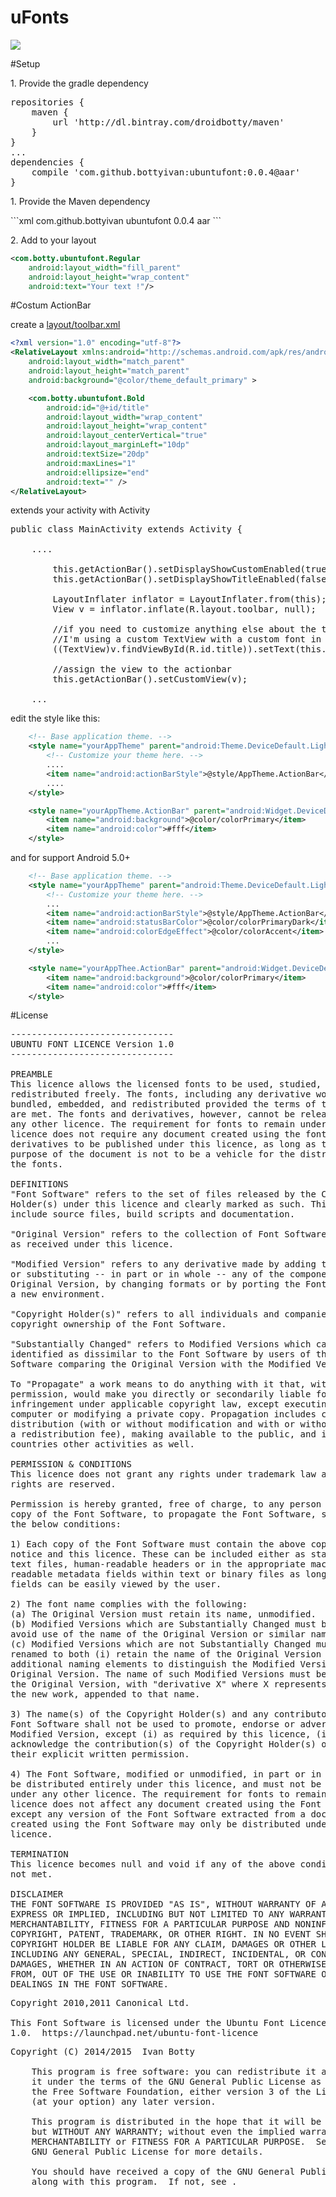 # uFonts
<img src="https://raw.githubusercontent.com/BottyIvan/uFonts/master/app/screen/BANNER.png">

#Setup
<p>1. Provide the gradle dependency</p>
<pre>
repositories {
    maven {
        url 'http://dl.bintray.com/droidbotty/maven'
    }
}
...
dependencies {
    compile 'com.github.bottyivan:ubuntufont:0.0.4@aar'
}
</pre>

<p>1. Provide the Maven dependency</p>
```xml
<dependency>
    <groupId>com.github.bottyivan</groupId>
        <artifactId>ubuntufont</artifactId>
            <version>0.0.4</version>
                <type>aar</type>
</dependency>
```    
<p>2. Add to your layout</p>

```xml
<com.botty.ubuntufont.Regular
    android:layout_width="fill_parent"
    android:layout_height="wrap_content"
    android:text="Your text !"/>
```    
#Costum ActionBar

create a <a href="https://github.com/BottyIvan/uFonts/blob/master/app/src/main/res/layout/toolbar.xml">layout/toolbar.xml</a> 

```xml
<?xml version="1.0" encoding="utf-8"?>
<RelativeLayout xmlns:android="http://schemas.android.com/apk/res/android"
    android:layout_width="match_parent"
    android:layout_height="match_parent"
    android:background="@color/theme_default_primary" >

    <com.botty.ubuntufont.Bold
        android:id="@+id/title"
        android:layout_width="wrap_content"
        android:layout_height="wrap_content"
        android:layout_centerVertical="true"
        android:layout_marginLeft="10dp"
        android:textSize="20dp"
        android:maxLines="1"
        android:ellipsize="end"
        android:text="" />
</RelativeLayout>
```
extends your activity with Activity

<pre>
public class MainActivity extends Activity {
    
    ....

        this.getActionBar().setDisplayShowCustomEnabled(true);
        this.getActionBar().setDisplayShowTitleEnabled(false);

        LayoutInflater inflator = LayoutInflater.from(this);
        View v = inflator.inflate(R.layout.toolbar, null);

        //if you need to customize anything else about the text, do it here.
        //I'm using a custom TextView with a custom font in my layout xml so all I need to do is set title
        ((TextView)v.findViewById(R.id.title)).setText(this.getTitle());

        //assign the view to the actionbar
        this.getActionBar().setCustomView(v);

    ...
</pre>

edit the style like this:

```xml
    <!-- Base application theme. -->
    <style name="yourAppTheme" parent="android:Theme.DeviceDefault.Light.DarkActionBar">
        <!-- Customize your theme here. -->
        ....
        <item name="android:actionBarStyle">@style/AppTheme.ActionBar</item>
        ....
    </style>

    <style name="yourAppTheme.ActionBar" parent="android:Widget.DeviceDefault.ActionBar.Solid">
        <item name="android:background">@color/colorPrimary</item>
        <item name="android:color">#fff</item>
    </style>
```    
and for support Android 5.0+
```xml
    <!-- Base application theme. -->
    <style name="yourAppTheme" parent="android:Theme.DeviceDefault.Light.DarkActionBar">
        <!-- Customize your theme here. -->
        ...
        <item name="android:actionBarStyle">@style/AppTheme.ActionBar</item>
        <item name="android:statusBarColor">@color/colorPrimaryDark</item>
        <item name="android:colorEdgeEffect">@color/colorAccent</item>
        ...
    </style>

    <style name="yourAppThee.ActionBar" parent="android:Widget.DeviceDefault.ActionBar.Solid">
        <item name="android:background">@color/colorPrimary</item>
        <item name="android:color">#fff</item>
    </style>
```    
#License

<pre>
-------------------------------
UBUNTU FONT LICENCE Version 1.0
-------------------------------

PREAMBLE
This licence allows the licensed fonts to be used, studied, modified and
redistributed freely. The fonts, including any derivative works, can be
bundled, embedded, and redistributed provided the terms of this licence
are met. The fonts and derivatives, however, cannot be released under
any other licence. The requirement for fonts to remain under this
licence does not require any document created using the fonts or their
derivatives to be published under this licence, as long as the primary
purpose of the document is not to be a vehicle for the distribution of
the fonts.

DEFINITIONS
"Font Software" refers to the set of files released by the Copyright
Holder(s) under this licence and clearly marked as such. This may
include source files, build scripts and documentation.

"Original Version" refers to the collection of Font Software components
as received under this licence.

"Modified Version" refers to any derivative made by adding to, deleting,
or substituting -- in part or in whole -- any of the components of the
Original Version, by changing formats or by porting the Font Software to
a new environment.

"Copyright Holder(s)" refers to all individuals and companies who have a
copyright ownership of the Font Software.

"Substantially Changed" refers to Modified Versions which can be easily
identified as dissimilar to the Font Software by users of the Font
Software comparing the Original Version with the Modified Version.

To "Propagate" a work means to do anything with it that, without
permission, would make you directly or secondarily liable for
infringement under applicable copyright law, except executing it on a
computer or modifying a private copy. Propagation includes copying,
distribution (with or without modification and with or without charging
a redistribution fee), making available to the public, and in some
countries other activities as well.

PERMISSION & CONDITIONS
This licence does not grant any rights under trademark law and all such
rights are reserved.

Permission is hereby granted, free of charge, to any person obtaining a
copy of the Font Software, to propagate the Font Software, subject to
the below conditions:

1) Each copy of the Font Software must contain the above copyright
notice and this licence. These can be included either as stand-alone
text files, human-readable headers or in the appropriate machine-
readable metadata fields within text or binary files as long as those
fields can be easily viewed by the user.

2) The font name complies with the following:
(a) The Original Version must retain its name, unmodified.
(b) Modified Versions which are Substantially Changed must be renamed to
avoid use of the name of the Original Version or similar names entirely.
(c) Modified Versions which are not Substantially Changed must be
renamed to both (i) retain the name of the Original Version and (ii) add
additional naming elements to distinguish the Modified Version from the
Original Version. The name of such Modified Versions must be the name of
the Original Version, with "derivative X" where X represents the name of
the new work, appended to that name.

3) The name(s) of the Copyright Holder(s) and any contributor to the
Font Software shall not be used to promote, endorse or advertise any
Modified Version, except (i) as required by this licence, (ii) to
acknowledge the contribution(s) of the Copyright Holder(s) or (iii) with
their explicit written permission.

4) The Font Software, modified or unmodified, in part or in whole, must
be distributed entirely under this licence, and must not be distributed
under any other licence. The requirement for fonts to remain under this
licence does not affect any document created using the Font Software,
except any version of the Font Software extracted from a document
created using the Font Software may only be distributed under this
licence.

TERMINATION
This licence becomes null and void if any of the above conditions are
not met.

DISCLAIMER
THE FONT SOFTWARE IS PROVIDED "AS IS", WITHOUT WARRANTY OF ANY KIND,
EXPRESS OR IMPLIED, INCLUDING BUT NOT LIMITED TO ANY WARRANTIES OF
MERCHANTABILITY, FITNESS FOR A PARTICULAR PURPOSE AND NONINFRINGEMENT OF
COPYRIGHT, PATENT, TRADEMARK, OR OTHER RIGHT. IN NO EVENT SHALL THE
COPYRIGHT HOLDER BE LIABLE FOR ANY CLAIM, DAMAGES OR OTHER LIABILITY,
INCLUDING ANY GENERAL, SPECIAL, INDIRECT, INCIDENTAL, OR CONSEQUENTIAL
DAMAGES, WHETHER IN AN ACTION OF CONTRACT, TORT OR OTHERWISE, ARISING
FROM, OUT OF THE USE OR INABILITY TO USE THE FONT SOFTWARE OR FROM OTHER
DEALINGS IN THE FONT SOFTWARE.
</pre>
<pre>
Copyright 2010,2011 Canonical Ltd.

This Font Software is licensed under the Ubuntu Font Licence, Version
1.0.  https://launchpad.net/ubuntu-font-licence
</pre>
<pre>
Copyright (C) 2014/2015  Ivan Botty

    This program is free software: you can redistribute it and/or modify
    it under the terms of the GNU General Public License as published by
    the Free Software Foundation, either version 3 of the License, or
    (at your option) any later version.

    This program is distributed in the hope that it will be useful,
    but WITHOUT ANY WARRANTY; without even the implied warranty of
    MERCHANTABILITY or FITNESS FOR A PARTICULAR PURPOSE.  See the
    GNU General Public License for more details.

    You should have received a copy of the GNU General Public License
    along with this program.  If not, see <http://www.gnu.org/licenses/>.
    </pre>

  
